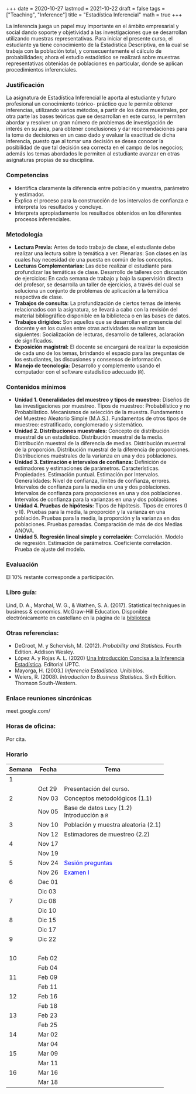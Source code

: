 +++
date      = 2020-10-27
lastmod   = 2021-10-22
draft     = false
tags      = ["Teaching", "Inference"]
title     = "Estadística Inferencial"
math      = true
+++

La inferencia juega un papel muy importante en el ámbito empresarial y social dando soporte y objetividad a las investigaciones que se desarrollan utilizando muestras representativas. Para iniciar el presente curso, el estudiante ya tiene conocimiento de la Estadística Descriptiva, en la cual se trabaja con la población total, y consecuentemente el cálculo de probabilidades; ahora el estudio estadístico se realizará sobre muestras representativas obtenidas de poblaciones en particular, donde se aplican procedimientos inferenciales.

### Justificación

La asignatura de Estadística Inferencial le aporta al estudiante y futuro profesional un conocimiento teórico- práctico que le permite obtener inferencias, utilizando varios métodos, a partir de los datos muestrales, por otra parte las bases teóricas que se desarrollan en este curso, le permiten abordar y resolver un gran número de problemas de investigación de interés en su área, para obtener conclusiones y dar recomendaciones para la toma de decisiones en un caso dado y evaluar la exactitud de dicha inferencia, puesto que al tomar una decisión se desea conocer la posibilidad de que tal decisión sea correcta en el campo de los negocios; además los temas abordados le permiten al estudiante avanzar en otras asignaturas propias de su disciplina.


### Competencias

* Identifica claramente la diferencia entre población y muestra, parámetro y estimador.
* Explica el proceso para la construcción de los intervalos de confianza e interpreta los resultados y concluye.
* Interpreta apropiadamente los resultados obtenidos en los diferentes procesos inferenciales.

### Metodología

+ **Lectura Previa:** Antes de todo trabajo de clase, el estudiante debe realizar una lectura sobre la temática a ver. Plenarias: Son clases en las cuales hay necesidad de una puesta en común de los conceptos.
+ **Lecturas Complementarias:** Las debe realizar el estudiante para profundizar las temáticas de clase. Desarrollo de talleres con discusión de ejercicios: En cada semana de trabajo y bajo la supervisión directa del profesor, se desarrolla un taller de ejercicios, a través del cual se soluciona un conjunto de problemas de aplicación a la temática respectiva de clase.
+ **Trabajos de consulta:** La profundización de ciertos temas de interés relacionados con la asignatura, se llevará a cabo con la revisión del material bibliográfico disponible en la biblioteca o en las bases de datos.
+ **Trabajos dirigidos:** Son aquellos que se desarrollan en presencia del docente y en los cuales entre otras actividades se realizan las siguientes: Socialización de lecturas, desarrollo de talleres, aclaración de significados.
+ **Exposición magistral:** El docente se encargará de realizar la exposición de cada uno de los temas, brindando el espacio para las preguntas de los estudiantes, las discusiones y consensos de información.
+ **Manejo de tecnología:** Desarrollo y complemento usando el computador con el software estadístico adecuado (`R`).


### Contenidos mínimos


+ **Unidad 1. Generalidades del muestreo y tipos de muestreo:** Diseños de las investigaciones por muestreo. Tipos de muestreo: Probabilístico y no Probabilístico. Mecanismos de selección de la muestra. Fundamentos del Muestreo Aleatorio Simple (M.A.S.). Fundamentos de otros tipos de muestreo: estratificado, conglomerado y sistemático.
+ **Unidad 2. Distribuciones muestrales:** Concepto de distribución muestral de un estadístico. Distribución muestral de la media. Distribución muestral de la diferencia de medias. Distribución muestral de la proporción. Distribución muestral de la diferencia de proporciones. Distribuciones muéstrales de la varianza en una y dos poblaciones.
+ **Unidad 3. Estimación e intervalos de confianza:** Definición de estimadores y estimaciones de parámetros. Características. Propiedades. Estimación puntual. Estimación por Intervalos. Generalidades: Nivel de confianza, límites de confianza, errores. Intervalos de confianza para la media en una y dos poblaciones. Intervalos de confianza para proporciones en una y dos poblaciones. Intervalos de confianza para la varianzas en una y dos poblaciones
+ **Unidad 4. Pruebas de hipótesis:** Tipos de hipótesis. Tipos de errores (I y II). Pruebas para la media, la proporción y la varianza en una población. Pruebas para la media, la proporción y la varianza en dos poblaciones. Pruebas pareadas. Comparación de más de dos Medias ANOVA.
+ **Unidad 5. Regresión lineal simple y correlación:** Correlación. Modelo de regresión. Estimación de parámetros. Coeficiente correlación. Prueba de ajuste del modelo.


### Evaluación

El 10% restante corresponde a participación. 


### Libro guía:

Lind, D. A., Marchal, W. G., & Wathen, S. A. (2017). Statistical techniques in business & economics. McGraw-Hill Education. Disponible electrónicamente en castellano en la página de la [biblioteca](https://biblio.uptc.edu.co/login?qurl=https://www.ebooks7-24.com%2fstage.aspx%3fil%3d%26pg%3d%26ed%3d256)

### Otras referencias:

+ DeGroot, M. y Schervish, M. (2012). *Probability and Statistics.* Fourth Edition. Addison Wesley.
+ López A. y Rojas A. L. (2020) [Una Introducción Concisa a la Inferencia Estadística](https://alexrojas.netlify.app/publication/ie/). Editorial UPTC.
+ Mayorga, H. (2003.) *Inferencia Estadística.* Unibiblos.
+ Weiers, R. (2008). *Introduction to Business Statistics.* Sixth Edition. Thomson South-Western.

### Enlace reuniones sincrónicas

meet.google.com/

### Horas de oficina: 

Por cita.

### Horario

Semana | Fecha | Tema
---| ---| ---
1      | &nbsp; | &nbsp;
&nbsp; | Oct 29 | Presentación del curso.
2      | Nov 03 | Conceptos metodológicos (1.1)
&nbsp; | Nov 05 | Base de datos `Lucy` (1.2) <br> Introducción a `R`
3      | Nov 10 | Población y muestra aleatoria (2.1)
&nbsp; | Nov 12 | Estimadores de muestreo (2.2)
4      | Nov 17 | &nbsp;
&nbsp; | Nov 19 | &nbsp;
5      | Nov 24 | <font color="blue">Sesión preguntas</font>
&nbsp; | Nov 26 | <font color="blue">Examen I</font>
6      | Dec 01 |  &nbsp;
&nbsp; | Dic 03 | &nbsp;
7      | Dic 08 |  &nbsp;
&nbsp; | Dic 10 | &nbsp;
8      | Dic 15 |  &nbsp;
&nbsp; | Dic 17 | &nbsp;
9      | Dic 22 |  &nbsp;
&nbsp; | &nbsp; | &nbsp;
10     | Feb 02 |  &nbsp;
&nbsp; | Feb 04 | &nbsp;
11     | Feb 09 | &nbsp;
&nbsp; | Feb 11 | &nbsp;
12     | Feb 16 |  &nbsp;
&nbsp; | Feb 18 | &nbsp;
13     | Feb 23 |  &nbsp;
&nbsp; | Feb 25 | &nbsp;
14     | Mar 02 |  &nbsp;
&nbsp; | Mar 04 | &nbsp;
15     | Mar 09 |  &nbsp;
&nbsp; | Mar 11 | &nbsp;
16     | Mar 16 |  &nbsp;
&nbsp; | Mar 18 | &nbsp;
